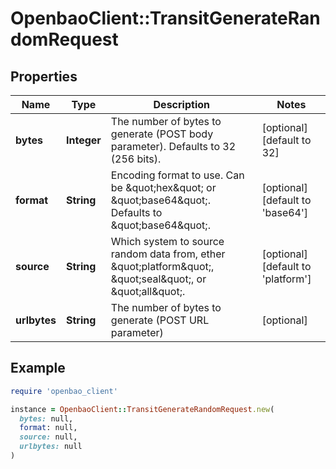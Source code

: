 # OpenbaoClient::TransitGenerateRandomRequest

## Properties

| Name | Type | Description | Notes |
| ---- | ---- | ----------- | ----- |
| **bytes** | **Integer** | The number of bytes to generate (POST body parameter). Defaults to 32 (256 bits). | [optional][default to 32] |
| **format** | **String** | Encoding format to use. Can be \&quot;hex\&quot; or \&quot;base64\&quot;. Defaults to \&quot;base64\&quot;. | [optional][default to &#39;base64&#39;] |
| **source** | **String** | Which system to source random data from, ether \&quot;platform\&quot;, \&quot;seal\&quot;, or \&quot;all\&quot;. | [optional][default to &#39;platform&#39;] |
| **urlbytes** | **String** | The number of bytes to generate (POST URL parameter) | [optional] |

## Example

```ruby
require 'openbao_client'

instance = OpenbaoClient::TransitGenerateRandomRequest.new(
  bytes: null,
  format: null,
  source: null,
  urlbytes: null
)
```

